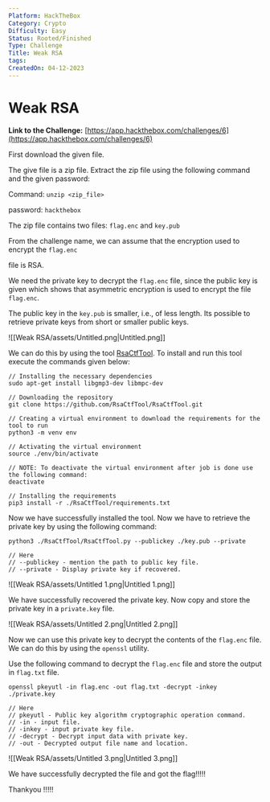 ```yaml
---
Platform: HackTheBox
Category: Crypto
Difficulty: Easy
Status: Rooted/Finished
Type: Challenge
Title: Weak RSA
tags: 
CreatedOn: 04-12-2023
---
```

# Weak RSA

**Link to the Challenge:** [https://app.hackthebox.com/challenges/6](https://app.hackthebox.com/challenges/6)

  

First download the given file.

The give file is a zip file. Extract the zip file using the following command and the given password:

Command: `unzip <zip_file>`

password: `hackthebox`

  

The zip file contains two files: `flag.enc` and `key.pub`

From the challenge name, we can assume that the encryption used to encrypt the `flag.enc`

file is RSA.

We need the private key to decrypt the `flag.enc` file, since the public key is given which shows that asymmetric encryption is used to encrypt the file `flag.enc`.

The public key in the `key.pub` is smaller, i.e., of less length. Its possible to retrieve private keys from short or smaller public keys.

![[Weak RSA/assets/Untitled.png|Untitled.png]]

We can do this by using the tool [RsaCtfTool](https://github.com/RsaCtfTool/RsaCtfTool). To install and run this tool execute the commands given below:

```
// Installing the necessary dependencies
sudo apt-get install libgmp3-dev libmpc-dev

// Downloading the repository
git clone https://github.com/RsaCtfTool/RsaCtfTool.git

// Creating a virtual environment to download the requirements for the tool to run
python3 -m venv env

// Activating the virtual environment
source ./env/bin/activate

// NOTE: To deactivate the virtual environment after job is done use the following command:
deactivate

// Installing the requirements
pip3 install -r ./RsaCtfTool/requirements.txt
```

  

Now we have successfully installed the tool. Now we have to retrieve the private key by using the following command:

```
python3 ./RsaCtfTool/RsaCtfTool.py --publickey ./key.pub --private

// Here 
// --publickey - mention the path to public key file.
// --private - Display private key if recovered.
```

![[Weak RSA/assets/Untitled 1.png|Untitled 1.png]]

We have successfully recovered the private key. Now copy and store the private key in a `private.key` file.

![[Weak RSA/assets/Untitled 2.png|Untitled 2.png]]

Now we can use this private key to decrypt the contents of the `flag.enc` file. We can do this by using the `openssl` utility.

Use the following command to decrypt the `flag.enc` file and store the output in `flag.txt` file.

```
openssl pkeyutl -in flag.enc -out flag.txt -decrypt -inkey ./private.key

// Here
// pkeyutl - Public key algorithm cryptographic operation command.
// -in - input file.
// -inkey - input private key file.
// -decrypt - Decrypt input data with private key.	
// -out - Decrypted output file name and location.
```

![[Weak RSA/assets/Untitled 3.png|Untitled 3.png]]

We have successfully decrypted the file and got the flag!!!!!

  

Thankyou !!!!!